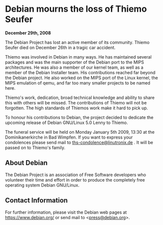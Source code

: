 
Debian mourns the loss of Thiemo Seufer
=======================================


**December 29th, 2008**


The Debian Project has lost an active member of its community. Thiemo
Seufer died on December 26th in a tragic car accident.


Thiemo was involved in Debian in many ways. He has maintained several
packages and was the main supporter of the Debian port to the MIPS
architectures. He was also a member of our kernel team, as well as a
member of the Debian Installer team. His contributions reached far
beyond the Debian project. He also worked on the MIPS port of the
Linux kernel, the MIPS emulation of qemu, and far too many smaller
projects to be named here.


Thiemo's work, dedication, broad technical knowledge and ability to share
this with others will be missed. The contributions of Thiemo will not be
forgotten. The high standards of Thiemos work make it hard to pick up.


To honour his contributions to Debian, the project decided to dedicate
the upcoming release of Debian GNU/Linux 5.0 Lenny to Thiemo.


The funeral service will be held on Monday January 5th 2009, 13:30 at
the Dominikanerkirche in Bad Wimpfen. If you want to express your
condolences please send mail to ths-condolence@linutronix.de . It will
be passed on to Thiemo's family.


About Debian
------------


The Debian Project is an association of Free Software developers who
volunteer their time and effort in order to produce the completely free
operating system Debian GNU/Linux.


Contact Information
-------------------


For further information, please visit the Debian web pages at
<https://www.debian.org/> or send mail to
<[press@debian.org](mailto:press@debian.org)>.



